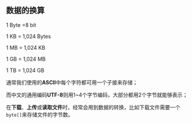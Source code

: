 ## 数据的换算

1 Byte =8 bit

1 KB = 1,024 Bytes

1 MB = 1,024 KB

1 GB = 1,024 MB

1 TB = 1,024 GB

通常我们使用的**ASCII**中每个字符都可用一个子接来存储；

而中文的通用编码**UTF-8**则用1~4个字节编码，大部分都用2个字节就能够表示；

在**下载**、**上传**或**读取文件**时，经常会用到数据的转换，比如下载文件需要一个`byte[]`来存储文件的字节数。